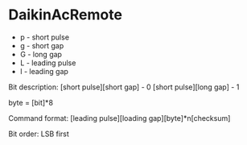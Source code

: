 # DaikinAcRemote

- p - short pulse
- g - short gap
- G - long gap
- L - leading pulse
- l - leading gap

Bit description:
[short pulse][short gap] - 0
[short pulse][long gap] - 1

byte = [bit]*8

Command format:
[leading pulse][loading gap][byte]*n[checksum]



Bit order: LSB first


